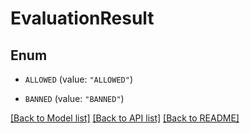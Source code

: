 # EvaluationResult

## Enum


* `ALLOWED` (value: `"ALLOWED"`)

* `BANNED` (value: `"BANNED"`)


[[Back to Model list]](../README.md#documentation-for-models) [[Back to API list]](../README.md#documentation-for-api-endpoints) [[Back to README]](../README.md)


